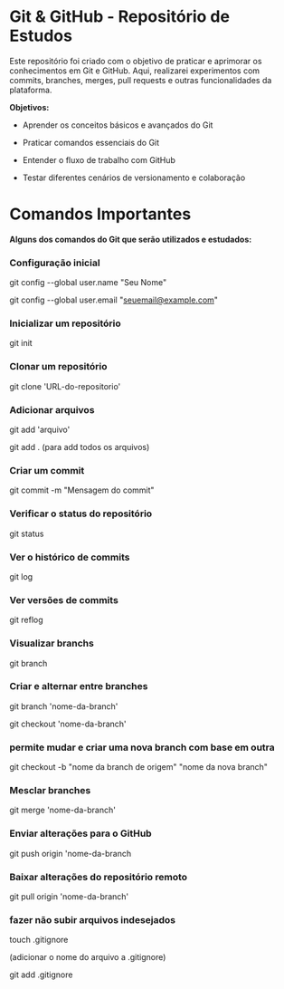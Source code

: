 # Git & GitHub - Repositório de Estudos

Este repositório foi criado com o objetivo de praticar e aprimorar os conhecimentos em Git e GitHub. Aqui, realizarei experimentos com commits, branches, merges, pull requests e outras funcionalidades da plataforma.

**Objetivos:**

- Aprender os conceitos básicos e avançados do Git

- Praticar comandos essenciais do Git

- Entender o fluxo de trabalho com GitHub

- Testar diferentes cenários de versionamento e colaboração

# Comandos Importantes

**Alguns dos comandos do Git que serão utilizados e estudados:**

### Configuração inicial
git config --global user.name "Seu Nome"

git config --global user.email "seuemail@example.com"


### Inicializar um repositório
git init


### Clonar um repositório
git clone 'URL-do-repositorio'


### Adicionar arquivos
git add 'arquivo'

git add . (para add todos os arquivos)


### Criar um commit
git commit -m "Mensagem do commit"


### Verificar o status do repositório
git status


### Ver o histórico de commits
git log


### Ver versões de commits
git reflog


### Visualizar branchs
git branch


### Criar e alternar entre branches
git branch 'nome-da-branch'

git checkout 'nome-da-branch'


### permite mudar e criar uma nova branch com base em outra

git checkout -b "nome da branch de origem" "nome da nova branch"  


### Mesclar branches
git merge 'nome-da-branch'


### Enviar alterações para o GitHub
git push origin 'nome-da-branch


### Baixar alterações do repositório remoto
git pull origin 'nome-da-branch'


### fazer não subir arquivos indesejados
touch .gitignore

(adicionar o nome do arquivo a .gitignore)

git add .gitignore
